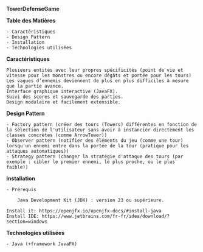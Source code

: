 **TowerDefenseGame**

**Table des Matières**

    - Caractéristiques
    - Design Pattern
    - Installation
    - Technologies utilisées

**Caractéristiques**

    Plusieurs entités avec leur propres spécificités (point de vie et vitesse pour les monstres ou encore dégâts et portée pour les tours)
    Les vagues d’ennemis deviennent de plus en plus difficiles à mesure que la partie avance.
    Interface graphique interactive (JavaFX).
    Suivi des scores et sauvegarde des parties.
    Design modulaire et facilement extensible.

**Design Pattern**

    - Factory pattern (créer des tours (Towers) différentes en fonction de la sélection de l'utilisateur sans avoir à instancier directement les classes concrètes (comme ArrowTower))
    - Observer pattern (notifier des éléments du jeu (comme une tour) lorsqu'un ennemi entre dans la portée de la tour (pratique pour les attaques automatiques))
    - Strategy pattern (changer la stratégie d'attaque des tours (par exemple : cibler le premier ennemi, le plus proche, ou le plus faible))

**Installation**

    - Prérequis

        Java Development Kit (JDK) : version 23 ou supérieure.

    Install it: https://openjfx.io/openjfx-docs/#install-java
    Install IDE: https://www.jetbrains.com/fr-fr/idea/download/?section=windows

**Technologies utilisées**

    - Java (+framework JavaFX)
